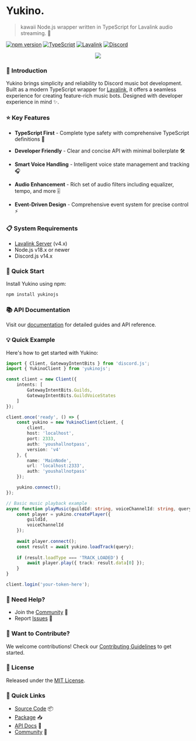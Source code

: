 # Yukino.

> kawaii Node.js wrapper written in TypeScript for Lavalink audio streaming. 🚀

[![npm version](https://badge.fury.io/js/yukinojs.svg)](https://badge.fury.io/js/yukinojs)
[![TypeScript](https://img.shields.io/badge/TypeScript-007ACC?logo=typescript&logoColor=white)](https://www.typescriptlang.org/)
[![Lavalink](https://img.shields.io/badge/Lavalink-7289DA.svg)](https://github.com/lavalink-devs/Lavalink)
[![Discord](https://img.shields.io/discord/your-discord-server-id.svg?logo=discord&color=7289DA)](https://discord.gg/your-invite-link)

<p align="center">
    <img src="https://i.kwin.in/r/m8esywqp751.png"> 
</p>

### 📖 Introduction

Yukino brings simplicity and reliability to Discord music bot development. Built as a modern TypeScript wrapper for [Lavalink](https://github.com/lavalink-devs/Lavalink), it offers a seamless experience for creating feature-rich music bots. Designed with developer experience in mind ✨.

### ⭐ Key Features

- **TypeScript First** - Complete type safety with comprehensive TypeScript definitions 📝

- **Developer Friendly** - Clear and concise API with minimal boilerplate 🛠️

- **Smart Voice Handling** - Intelligent voice state management and tracking 🎧

- **Audio Enhancement** - Rich set of audio filters including equalizer, tempo, and more 🎚️

- **Event-Driven Design** - Comprehensive event system for precise control ⚡

### 📋 System Requirements

- [Lavalink Server](https://github.com/lavalink-devs/Lavalink) (v4.x)
- Node.js v18.x or newer
- Discord.js v14.x

### 🚀 Quick Start
Install Yukino using npm:
```bash
npm install yukinojs
```

### 📚 API Documentation
Visit our [documentation](https://yukino.kwin.in) for detailed guides and API reference.

### 💡 Quick Example
Here's how to get started with Yukino:
```typescript
import { Client, GatewayIntentBits } from 'discord.js';
import { YukinoClient } from 'yukinojs';

const client = new Client({
    intents: [
        GatewayIntentBits.Guilds,
        GatewayIntentBits.GuildVoiceStates
    ]
});

client.once('ready', () => {
    const yukino = new YukinoClient(client, {
        client,
        host: 'localhost',
        port: 2333,
        auth: 'youshallnotpass',
        version: 'v4'
    }, {
        name: 'MainNode',
        url: 'localhost:2333',
        auth: 'youshallnotpass'
    });

    yukino.connect();
});

// Basic music playback example
async function playMusic(guildId: string, voiceChannelId: string, query: string) {
    const player = yukino.createPlayer({
        guildId,
        voiceChannelId
    });
    
    await player.connect();
    const result = await yukino.loadTrack(query);
    
    if (result.loadType === 'TRACK_LOADED') {
        await player.play({ track: result.data[0] });
    }
}

client.login('your-token-here');
```

### 🤝 Need Help?
- Join the [Community](https://discord.gg/your-invite-link) 💬
- Report [Issues](https://github.com/YukinoJs/Yukino/issues) 🐛

### 🌟 Want to Contribute?
We welcome contributions! Check our [Contributing Guidelines](CONTRIBUTING.md) to get started.

### 📄 License
Released under the [MIT License](LICENSE).

### 🔗 Quick Links
- [Source Code](https://github.com/YukinoJs/Yukino) 📦
- [Package](https://www.npmjs.com/package/yukinojs) 📥
- [API Docs](https://yukino.kwin.in) 📖
- [Community](https://discord.gg/your-invite-link) 💬
